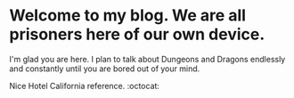 # Welcome to my blog. We are all prisoners here of our own device.

I'm glad you are here. I plan to talk about Dungeons and Dragons endlessly and constantly until you are bored out of your mind.

Nice Hotel California reference.
:octocat:
